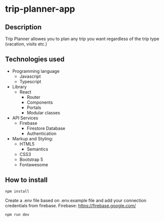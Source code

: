 # trip-planner-app

## Description
Trip Planner allowes you to plan any trip you want regardless of the trip type (vacation, visits etc.)

## Technologies used
- Programming language 
    - Javascript
    - Typescript
- Library
    - React 
      - Router 
      - Components
      - Portals
      - Modular classes
- API Services
    - Firebase 
      - Firestore Database 
      - Authentication
- Markup and Styling: 
    - HTML5
      - Semantics 
    - CSS3 
    - Bootstrap 5
    - Fontawesome

## How to install

`npm install`

Create a .env file based on .env.example file and add your connection credentials from firebase.
Firebase: https://firebase.google.com/

`npm run dev`
